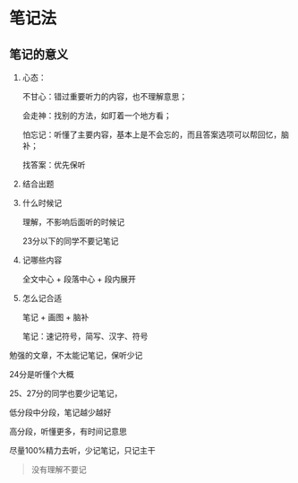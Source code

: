 # 笔记法



## 笔记的意义

1. 心态：

   不甘心：错过重要听力的内容，也不理解意思；

   会走神：找别的方法，如盯着一个地方看；

   怕忘记：听懂了主要内容，基本上是不会忘的，而且答案选项可以帮回忆，脑补；

   找答案：优先保听

2. 结合出题

  

3. 什么时候记

   理解，不影响后面听的时候记

   23分以下的同学不要记笔记

4. 记哪些内容

   全文中心 + 段落中心 + 段内展开

5. 怎么记合适

   笔记 + 画图 + 脑补

   笔记：速记符号，简写、汉字、符号



勉强的文章，不太能记笔记，保听少记

24分是听懂个大概



25、27分的同学也要少记笔记，

低分段中分段，笔记越少越好



高分段，听懂更多，有时间记意思



尽量100%精力去听，少记笔记，只记主干

> 没有理解不要记

